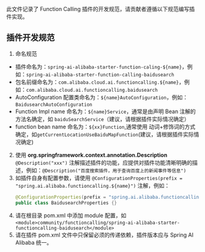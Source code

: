 此文件记录了 Function Calling 插件的开发规范，请贡献者遵循以下规范编写插件实现。

## 插件开发规范
1. 命名规范
  * 插件命名为：`spring-ai-alibaba-starter-function-caling-${name}`，例如：`spring-ai-alibaba-starter-function-calling-baidusearch`
  * 包名前缀命名为：`com.alibaba.cloud.ai.functioncalling.${name}`，例如：`com.alibaba.cloud.ai.functioncalling.baidusearch`
  * AutoConfiguration 配置类命名为：`${name}AutoConfiguration`，例如：`BaidusearchAutoConfiguration`
  * Function Impl name 命名为：`${name}Service`，通常是由声明 Bean 注解的方法名确定，如 `baiduSearchService`（建议，请根据插件实际情况确定）
  * function bean name 命名为：`${xx}Function`,通常使用 动词+修饰词的方式确定，如`getCurrentLocationUseBaiduMapFunction`(建议，请根据插件实际情况确定)
2. 使用 **org.springframework.context.annotation.Description** `@Description("xxx")` 注解描述插件的功能，应提供对插件功能清晰明确的描述，例如：`@Description("百度搜索插件，用于查询百度上的新闻事件等信息")`
3. 如插件自身有配置参数，请使用 `@ConfigurationProperties(prefix = "spring.ai.alibaba.functioncalling.${name}")` 注解，例如：
    ```java
    @ConfigurationProperties(prefix = "spring.ai.alibaba.functioncalling.baidusearch")
    public class BaidusearchProperties {}
    ```
4. 请在根目录 pom.xml 中添加 module 配置，如 `<module>community/functioncalling/spring-ai-alibaba-starter-functioncalling-baidusearch</module>`
5. 请在插件 pom.xml 文件中只保留必须的传递依赖，插件版本应与 Spring AI Alibaba 统一。
